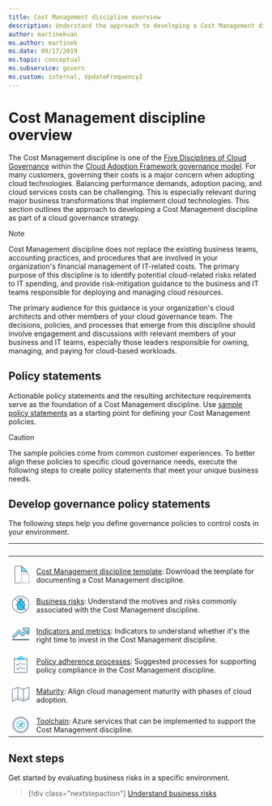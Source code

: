 ```yaml
---
title: Cost Management discipline overview
description: Understand the approach to developing a Cost Management discipline as part of a cloud governance strategy.
author: martinekuan
ms.author: martinek
ms.date: 09/17/2019
ms.topic: conceptual
ms.subservice: govern
ms.custom: internal, UpdateFrequency2
---
```


# Cost Management discipline overview

The Cost Management discipline is one of the [Five Disciplines of Cloud Governance](../governance-disciplines.md) within the [Cloud Adoption Framework governance model](../index.md). For many customers, governing their costs is a major concern when adopting cloud technologies. Balancing performance demands, adoption pacing, and cloud services costs can be challenging. This is especially relevant during major business transformations that implement cloud technologies. This section outlines the approach to developing a Cost Management discipline as part of a cloud governance strategy.

> [!NOTE]
> Cost Management discipline does not replace the existing business teams, accounting practices, and procedures that are involved in your organization's financial management of IT-related costs. The primary purpose of this discipline is to identify potential cloud-related risks related to IT spending, and provide risk-mitigation guidance to the business and IT teams responsible for deploying and managing cloud resources.

The primary audience for this guidance is your organization's cloud architects and other members of your cloud governance team. The decisions, policies, and processes that emerge from this discipline should involve engagement and discussions with relevant members of your business and IT teams, especially those leaders responsible for owning, managing, and paying for cloud-based workloads.

## Policy statements

Actionable policy statements and the resulting architecture requirements serve as the foundation of a Cost Management discipline. Use [sample policy statements](./policy-statements.md) as a starting point for defining your Cost Management policies.

> [!CAUTION]
> The sample policies come from common customer experiences. To better align these policies to specific cloud governance needs, execute the following steps to create policy statements that meet your unique business needs.

## Develop governance policy statements

The following steps help you define governance policies to control costs in your environment.

| <span title="Icon">&nbsp;</span> | <span title="Description">&nbsp;</span> |
|--|--|
| <br> ![Template icon](../../_images/govern/process-template.png) | <br> [Cost Management discipline template](./template.md): Download the template for documenting a Cost Management discipline. |
| <br> ![Risks icon](../../_images/govern/process-risks.png) | <br> [Business risks](./business-risks.md): Understand the motives and risks commonly associated with the Cost Management discipline. |
| <br> ![Metrics icon](../../_images/govern/process-metrics.png) | <br> [Indicators and metrics](./metrics-tolerance.md): Indicators to understand whether it's the right time to invest in the Cost Management discipline. |
| <br> ![Adherence icon](../../_images/govern/process-enforce.png) | <br> [Policy adherence processes](./compliance-processes.md): Suggested processes for supporting policy compliance in the Cost Management discipline. |
| <br> ![Maturity icon](../../_images/govern/process-maturity.png) | <br> [Maturity](./discipline-improvement.md): Align cloud management maturity with phases of cloud adoption. |
| <br> ![Toolchain icon](../../_images/govern/process-toolchain.png) | <br> [Toolchain](./toolchain.md): Azure services that can be implemented to support the Cost Management discipline. |

## Next steps

Get started by evaluating business risks in a specific environment.

> [!div class="nextstepaction"]
> [Understand business risks](./business-risks.md)
